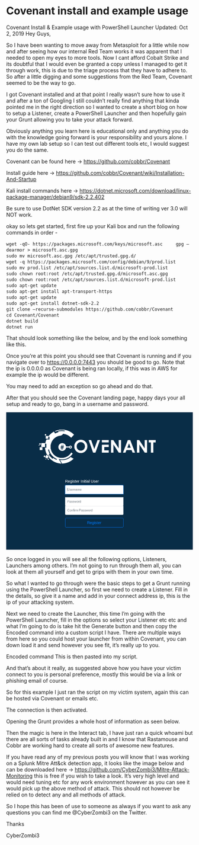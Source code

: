 # Covenant install and example usage

Covenant Install & Example usage with PowerShell Launcher Updated: Oct 2, 2019 Hey Guys,

So I have been wanting to move away from Metasploit for a little while now and after seeing how our internal Red Team works it was apparent that I needed to open my eyes to more tools. Now I cant afford Cobalt Strike and its doubtful that I would even be granted a copy unless I managed to get it through work, this is due to the triage process that they have to adhere to. So after a little digging and some suggestions from the Red Team, Covenant seemed to be the way to go.

I got Covenant installed and at that point I really wasn’t sure how to use it and after a ton of Googling I still couldn’t really find anything that kinda pointed me in the right direction so I wanted to create a short blog on how to setup a Listener, create a PowerShell Launcher and then hopefully gain your Grunt allowing you to take your attack forward.

Obviously anything you learn here is educational only and anything you do with the knowledge going forward is your responsibility and yours alone. I have my own lab setup so I can test out different tools etc, I would suggest you do the same.

Covenant can be found here -> https://github.com/cobbr/Covenant

Install guide here -> https://github.com/cobbr/Covenant/wiki/Installation-And-Startup

Kali install commands here -> https://dotnet.microsoft.com/download/linux-package-manager/debian9/sdk-2.2.402

Be sure to use DotNet SDK version 2.2 as at the time of writing ver 3.0 will NOT work.

okay so lets get started, first fire up your Kali box and run the following commands in order -

    wget -qO- https://packages.microsoft.com/keys/microsoft.asc 	gpg –dearmor > microsoft.asc.gpg
    sudo mv microsoft.asc.gpg /etc/apt/trusted.gpg.d/
    wget -q https://packages.microsoft.com/config/debian/9/prod.list
    sudo mv prod.list /etc/apt/sources.list.d/microsoft-prod.list
    sudo chown root:root /etc/apt/trusted.gpg.d/microsoft.asc.gpg
    sudo chown root:root /etc/apt/sources.list.d/microsoft-prod.list
    sudo apt-get update
    sudo apt-get install apt-transport-https
    sudo apt-get update
    sudo apt-get install dotnet-sdk-2.2
    git clone –recurse-submodules https://github.com/cobbr/Covenant
    cd Covenant/Covenant
    dotnet build
    dotnet run

That should look something like the below, and by the end look something like this.

Once you’re at this point you should see that Covenant is running and if you navigate over to https://0.0.0.0:7443 you should be good to go. Note that the ip is 0.0.0.0 as Covenant is being ran locally, if this was in AWS for example the ip would be different.

You may need to add an exception so go ahead and do that.

After that you should see the Covenant landing page, happy days your all setup and ready to go, bang in a username and password.

<img src="https://github.com/CyberZombi3/CyberZombi3.co.uk/blob/master/Covenant-Install-and-usage/Images/initial%20logon.png" alt="hi" class="inline"/>
          
So once logged in you will see all the following options, Listeners, Launchers among others. I’m not going to run through them all, you can look at them all yourself and get to grips with them in your own time.

So what I wanted to go through were the basic steps to get a Grunt running using the PowerShell Launcher, so first we need to create a Listener. Fill in the details, so give it a name and add in your connect address ip, this is the ip of your attacking system.

Next we need to create the Launcher, this time I’m going with the PowerShell Launcher, fill in the options so select your Listener etc etc and what I’m going to do is take hit the Generate button and then copy the Encoded command into a custom script I have. There are multiple ways from here so you could host your launcher from within Covenant, you can down load it and send however you see fit, it’s really up to you.

Encoded command This is then pasted into my script.

And that’s about it really, as suggested above how you have your victim connect to you is personal preference, mostly this would be via a link or phishing email of course.

So for this example I just ran the script on my victim system, again this can be hosted via Covenant or emails etc.

The connection is then activated.

Opening the Grunt provides a whole host of information as seen below.

Then the magic is here in the Interact tab, I have just ran a quick whoami but there are all sorts of tasks already built in and I know that Rastamouse and Cobbr are working hard to create all sorts of awesome new features.

If you have read any of my previous posts you will know that I was working on a Splunk Mitre Att&ck detection app, it looks like the image below and can be downloaded here -> https://github.com/CyberZombi3/Mitre-Attack-Monitoring this is free if you wish to take a look. It’s very high level and would need tuning etc for any work environment however as you can see it would pick up the above method of attack. This should not however be relied on to detect any and all methods of attack.

So I hope this has been of use to someone as always if you want to ask any questions you can find me @CyberZombi3 on the Twitter.

Thanks

CyberZombi3
